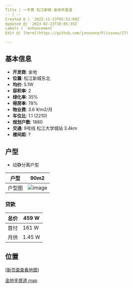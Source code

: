 ```yaml
---
Title | 一手房 松江新城 金地丰盛道
-- | --
Created @ | `2022-11-13T05:51:00Z`
Updated @| `2023-02-23T18:05:35Z`
Labels | `enhancement`
Edit @| [here](https://github.com/junxnone/F/issues/27)

---
```

## 基本信息

- **开发商**: 金地
- **位置**: 松江新城东北
- **均价**: 5.1W
- **容积率**:  2
- **绿化率**: 35%
- **得房率**: 78%
- **物业费**: 3.6 ¥/m2/月
- **车位比**: 1.1 (2210)
- **规划户数**: 1880
- **交通**:  9号线 松江大学城站 3.4km
- **楼间距**: ?

## 户型

- 动静分离户型

户型 | 90m2
-- | --
户型图 | ![image](https://user-images.githubusercontent.com/2216970/201508015-1ee6fad4-e35e-4c07-a942-9c8e54eb0330.png)


### 贷款

总价 | 459 W
-- | --
首付 | 161 W
月供 | 1.45 W


## 位置

[[新页面查看地图](https://junxnone.github.io/fmap/at/fsd)]

[金地丰盛道 map](https://junxnone.github.io/fmap/at/fsd ':include :type=iframe width=100% height=1200px')
